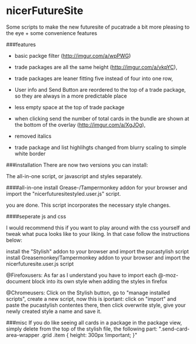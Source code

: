 # nicerFutureSite

Some scripts to make the new futuresite of pucatrade a bit more pleasing to the eye + some convenience features

###features
- basic packge filter (http://imgur.com/a/wpPWG)

- trade packages are all the same height (http://imgur.com/a/vkpYC),

- trade packages are leaner fitting five instead of four into one row,

- User info and Send Button are reordered to the top of a trade package, so they are always in a more predictable place

- less empty space at the top of trade package

- when clicking send the number of total cards in the bundle are shown at the bottom of the overlay (http://imgur.com/a/XgJOg), 

- removed italics 

- trade package and list highlihgts changed from blurry scaling to simple white border

###installation
There are now two versions you can install:

The all-in-one script, or javascript and styles separately.

####all-in-one
install Grease-/Tampermonkey addon for your browser and import the "nicerfuturesitestyled.user.js" script.

you are done. This script incorporates the necessary style changes.

####seperate js and css

I would recommend this if you want to play around with the css yourself and tweak what puca looks like to your liking. In that case follow the instructions below:

install the "Stylish" addon to your browser and import the pucastylish script
install Greasemonkey/Tampermonkey addon to your browser and import the nicerfuturesite.user.js script

@Firefoxusers: As far as I understand you have to import each @-moz-document block into its own style when adding the styles in firefox

@Chromeusers: Click on the Stylish button, go to "manage installed scripts", create a new script, now this is iportant: click on "import" and paste the pucastylish contentes there, then click overwrite style, give your newly created style a name and save it.

###misc
If you do like seeing all cards in a package in the package view, simply delete from the top of the stylish file, the following part:
    ".send-card-area-wrapper .grid .item {
    height: 300px !important;
    }"
